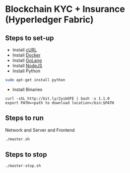 # Blockchain KYC + Insurance (Hyperledger Fabric)

## Steps to set-up

- Install [cURL](https://curl.haxx.se/download.html)
- Install [Docker](https://www.docker.com/get-started)
- Install [GoLang](https://golang.org/dl/)
- Install [NodeJS](https://nodejs.org/en/download/)
- Install Python

```sh
sudo apt-get install python
```

- Install Binaries

```
curl -sSL http://bit.ly/2ysbOFE | bash -s 1.1.0
export PATH=<path to download location>/bin:$PATH
```

## Steps to run

Network and Server and Frontend

```sh
./master.sh
```

## Steps to stop

```sh
./master-stop.sh
```
